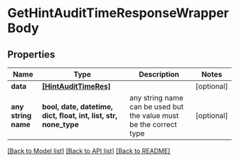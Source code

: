 # GetHintAuditTimeResponseWrapperBody


## Properties
Name | Type | Description | Notes
------------ | ------------- | ------------- | -------------
**data** | [**[HintAuditTimeRes]**](HintAuditTimeRes.md) |  | [optional] 
**any string name** | **bool, date, datetime, dict, float, int, list, str, none_type** | any string name can be used but the value must be the correct type | [optional]

[[Back to Model list]](../README.md#documentation-for-models) [[Back to API list]](../README.md#documentation-for-api-endpoints) [[Back to README]](../README.md)


